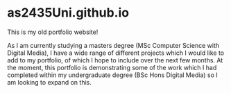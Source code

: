 # as2435Uni.github.io
This is my old portfolio website! 

As I am currently studying a masters degree (MSc Computer Science with Digital Media), I have a wide range of different projects which I would like to add to my 
portfolio, of which I hope to include over the next few months. At the moment, this portfolio is demonstrating some of the work which I had completed within my 
undergraduate degree (BSc Hons Digital Media) so I am looking to expand on this. 


